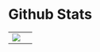 </br>
</br>
</br>

# Github Stats
<table>
  <tr>
    <td align="center" style="padding=0;width=50%;">
      <img align="center" style="padding=0;" src="https://gh-stats.didinele.me/api/?username=matary1&show_icons=true&title_color=4F8CC9&text_color=9f9f9f&bg_color=&hide_border=true&icon_color=4F8CC9&hide_title=true&count_private=true"/>
    </td>
    <td align="center" style="padding=0;width=50%;">
      <img align="center" style="padding=0;" src="https://gh-stats.didinele.me/api/top-langs/?username=Matary1&layout=compact&show_icons=true&title_color=4F8CC9&text_color=9f9f9f&bg_color=0c1013&hide_border=true&icon_color=000000&count_private=true&extra=matary1
    </td>
  </tr>
</table>











